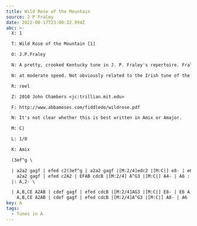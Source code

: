 ```yaml
---
title: Wild Rose of the Mountain
source: J P Fraley
date: 2022-08-17T23:00:22.994Z
abc: >-
  X: 1

  T: Wild Rose of the Mountain [1]

  O: J.P.Fraley

  N: A pretty, crooked Kentucky tune in J. P. Fraley's repertoire. Fraley plays it

  N: at moderate speed. Not obviously related to the Irish tune of the same name.

  R: reel

  Z: 2010 John Chambers <jc:trillian.mit.edu>

  F: http://www.abbamoses.com/fiddledo/wildrose.pdf

  N: It's not clear whether this is best written in Amix or Amajor.

  M: C|

  L: 1/8

  K: Amix

  (3ef^g \ 

  | a2a2 gagf | efed c2(3ef^g | a2a2 gagf |[M:2/4]edc2 |[M:C|] e8- | e6 a2- |
    a2a2 gagf | efed c2A2 | EFAB cdcB |[M:2/4] A^G3 |[M:C|] A4- | A6 :|
  |: A,2- \

  | A,B,CE A2AB | cdef gagf | efed cdcB |[M:2/4]AG3 |[M:C|] E8- | E6 A,2 |
    A,B,CE A2AB | cdef gagf | efed cdcB |[M:2/4]A^G3 |[M:C|] A8- | A6 :|
key: A
tags:
  - Tunes in A
---
```

